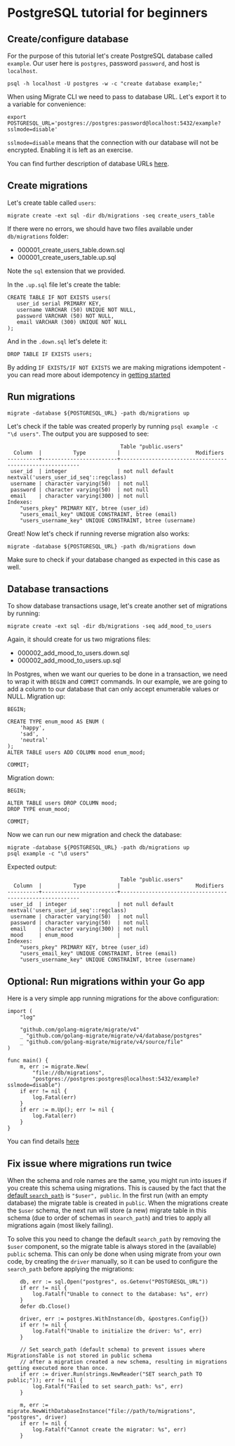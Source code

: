 # PostgreSQL tutorial for beginners

## Create/configure database

For the purpose of this tutorial let's create PostgreSQL database called `example`.
Our user here is `postgres`, password `password`, and host is `localhost`.
```
psql -h localhost -U postgres -w -c "create database example;"
```
When using Migrate CLI we need to pass to database URL. Let's export it to a variable for convenience:
```
export POSTGRESQL_URL='postgres://postgres:password@localhost:5432/example?sslmode=disable'
```
`sslmode=disable` means that the connection with our database will not be encrypted. Enabling it is left as an exercise.

You can find further description of database URLs [here](README.md#database-urls).

## Create migrations
Let's create table called `users`:
```
migrate create -ext sql -dir db/migrations -seq create_users_table
```
If there were no errors, we should have two files available under `db/migrations` folder:
- 000001_create_users_table.down.sql
- 000001_create_users_table.up.sql

Note the `sql` extension that we provided.

In the `.up.sql` file let's create the table:
```
CREATE TABLE IF NOT EXISTS users(
   user_id serial PRIMARY KEY,
   username VARCHAR (50) UNIQUE NOT NULL,
   password VARCHAR (50) NOT NULL,
   email VARCHAR (300) UNIQUE NOT NULL
);
```
And in the `.down.sql` let's delete it:
```
DROP TABLE IF EXISTS users;
```
By adding `IF EXISTS/IF NOT EXISTS` we are making migrations idempotent - you can read more about idempotency in [getting started](../../GETTING_STARTED.md#create-migrations)

## Run migrations
```
migrate -database ${POSTGRESQL_URL} -path db/migrations up
```
Let's check if the table was created properly by running `psql example -c "\d users"`.
The output you are supposed to see:
```
                                    Table "public.users"
  Column  |          Type          |                        Modifiers                        
----------+------------------------+---------------------------------------------------------
 user_id  | integer                | not null default nextval('users_user_id_seq'::regclass)
 username | character varying(50)  | not null
 password | character varying(50)  | not null
 email    | character varying(300) | not null
Indexes:
    "users_pkey" PRIMARY KEY, btree (user_id)
    "users_email_key" UNIQUE CONSTRAINT, btree (email)
    "users_username_key" UNIQUE CONSTRAINT, btree (username)
```
Great! Now let's check if running reverse migration also works:
```
migrate -database ${POSTGRESQL_URL} -path db/migrations down
```
Make sure to check if your database changed as expected in this case as well.

## Database transactions

To show database transactions usage, let's create another set of migrations by running:
```
migrate create -ext sql -dir db/migrations -seq add_mood_to_users
```
Again, it should create for us two migrations files:
- 000002_add_mood_to_users.down.sql
- 000002_add_mood_to_users.up.sql

In Postgres, when we want our queries to be done in a transaction, we need to wrap it with `BEGIN` and `COMMIT` commands.
In our example, we are going to add a column to our database that can only accept enumerable values or NULL.
Migration up:
```
BEGIN;

CREATE TYPE enum_mood AS ENUM (
	'happy',
	'sad',
	'neutral'
);
ALTER TABLE users ADD COLUMN mood enum_mood;

COMMIT;
```
Migration down:
```
BEGIN;

ALTER TABLE users DROP COLUMN mood;
DROP TYPE enum_mood;

COMMIT;
```

Now we can run our new migration and check the database:
```
migrate -database ${POSTGRESQL_URL} -path db/migrations up
psql example -c "\d users"
```
Expected output:
```
                                    Table "public.users"
  Column  |          Type          |                        Modifiers                        
----------+------------------------+---------------------------------------------------------
 user_id  | integer                | not null default nextval('users_user_id_seq'::regclass)
 username | character varying(50)  | not null
 password | character varying(50)  | not null
 email    | character varying(300) | not null
 mood     | enum_mood              | 
Indexes:
    "users_pkey" PRIMARY KEY, btree (user_id)
    "users_email_key" UNIQUE CONSTRAINT, btree (email)
    "users_username_key" UNIQUE CONSTRAINT, btree (username)
```

## Optional: Run migrations within your Go app
Here is a very simple app running migrations for the above configuration:
```
import (
	"log"

	"github.com/golang-migrate/migrate/v4"
	_ "github.com/golang-migrate/migrate/v4/database/postgres"
	_ "github.com/golang-migrate/migrate/v4/source/file"
)

func main() {
	m, err := migrate.New(
		"file://db/migrations",
		"postgres://postgres:postgres@localhost:5432/example?sslmode=disable")
	if err != nil {
		log.Fatal(err)
	}
	if err := m.Up(); err != nil {
		log.Fatal(err)
	}
}
```
You can find details [here](README.md#use-in-your-go-project)

## Fix issue where migrations run twice

When the schema and role names are the same, you might run into issues if you create this schema using migrations.
This is caused by the fact that the [default `search_path`](https://www.postgresql.org/docs/current/ddl-schemas.html#DDL-SCHEMAS-PATH) is `"$user", public`.
In the first run (with an empty database) the migrate table is created in `public`.
When the migrations create the `$user` schema, the next run will store (a new) migrate table in this schema (due to order of schemas in `search_path`) and tries to apply all migrations again (most likely failing).

To solve this you need to change the default `search_path` by removing the `$user` component, so the migrate table is always stored in the (available) `public` schema.
This can only be done when using migrate from your own code, by creating the `driver` manually, so it can be used to configure the `search_path` before applying the migrations:
```golang
	db, err := sql.Open("postgres", os.Getenv("POSTGRESQL_URL"))
	if err != nil {
		log.Fatalf("Unable to connect to the database: %s", err)
	}
	defer db.Close()

	driver, err := postgres.WithInstance(db, &postgres.Config{})
	if err != nil {
		log.Fatalf("Unable to initialize the driver: %s", err)
	}

	// Set search_path (default schema) to prevent issues where MigrationsTable is not stored in public schema
	// after a migration created a new schema, resulting in migrations getting executed more than once.
	if err := driver.Run(strings.NewReader("SET search_path TO public;")); err != nil {
		log.Fatalf("Failed to set search_path: %s", err)
	}

	m, err := migrate.NewWithDatabaseInstance("file://path/to/migrations", "postgres", driver)
	if err != nil {
		log.Fatalf("Cannot create the migrator: %s", err)
	}
```
